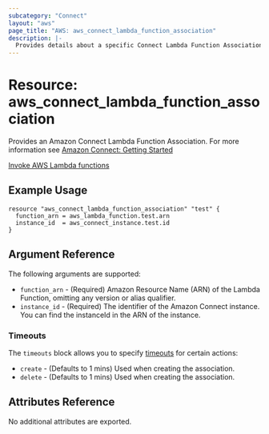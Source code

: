 ```yaml
---
subcategory: "Connect"
layout: "aws"
page_title: "AWS: aws_connect_lambda_function_association"
description: |-
  Provides details about a specific Connect Lambda Function Association.
---
```


# Resource: aws_connect_lambda_function_association

Provides an Amazon Connect Lambda Function Association. For more information see
[Amazon Connect: Getting Started](https://docs.aws.amazon.com/connect/latest/adminguide/amazon-connect-get-started.html)

[Invoke AWS Lambda functions](https://docs.aws.amazon.com/connect/latest/adminguide/connect-lambda-functions.html)

## Example Usage

```hcl
resource "aws_connect_lambda_function_association" "test" {
  function_arn = aws_lambda_function.test.arn
  instance_id  = aws_connect_instance.test.id
}
```

## Argument Reference

The following arguments are supported:

* `function_arn` - (Required) Amazon Resource Name (ARN) of the Lambda Function, omitting any version or alias qualifier.
* `instance_id` - (Required) The identifier of the Amazon Connect instance. You can find the instanceId in the ARN of the instance.

### Timeouts

The `timeouts` block allows you to specify [timeouts](https://www.terraform.io/docs/configuration/resources.html#timeouts) for certain actions:

* `create` - (Defaults to 1 mins) Used when creating the association.
* `delete` - (Defaults to 1 mins) Used when creating the association.

## Attributes Reference

No additional attributes are exported.
